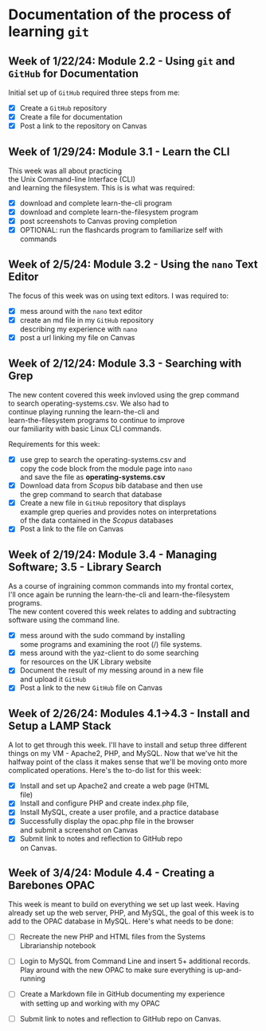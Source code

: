 # Documentation of the process of learning `git` 

## Week of 1/22/24: Module 2.2 - Using `git` and `GitHub` for Documentation
Initial set up of `GitHub` required 
three steps from me:
- [x] Create a `GitHub` repository
- [x] Create a file for documentation
- [x] Post a link to the repository
  on Canvas

## Week of 1/29/24: Module 3.1 - Learn the CLI
This week was all about practicing  
the Unix Command-line Interface (CLI)  
and learning the filesystem.
This is is what was required:
- [x] download and complete learn-the-cli program
- [x] download and complete learn-the-filesystem program
- [x] post screenshots to Canvas proving completion
- [x] OPTIONAL: run the flashcards program to familiarize self with commands

## Week of 2/5/24: Module 3.2 - Using the `nano` Text Editor
The focus of this week was on using text editors.
I was required to:
- [x] mess around with the `nano` text editor
- [x] create an md file in my `GitHub` repository  
      describing my experience with `nano` 
- [x] post a url linking my file on Canvas

## Week of 2/12/24: Module 3.3 - Searching with Grep
The new content covered this week invloved using the grep command   
to search operating-systems.csv. We also had to   
continue playing running the learn-the-cli and  
learn-the-filesystem programs to continue to improve  
our familiarity with basic Linux CLI commands.

Requirements for this week:
- [x] use grep to search the operating-systems.csv and  
      copy the code block from the module page into `nano`  
      and save the file as **operating-systems.csv**  
- [x] Download data from *Scopus* bib database and then use  
      the grep command to search that database  
- [x] Create a new file in `GitHub` repository that displays  
      example grep queries and provides notes on interpretations  
      of the data contained in the *Scopus* databases  
- [x] Post a link to the file on Canvas

## Week of 2/19/24: Module 3.4 - Managing Software; 3.5 - Library Search
As a course of ingraining common commands into my frontal cortex,   
I'll once again be running the learn-the-cli and learn-the-filesystem programs.  
The new content covered this week relates to adding and subtracting   
software using the command line.

- [x] mess around with the sudo command by installing  
      some programs and examining the root (/) file systems.
- [x] mess around with the yaz-client to do some searching  
      for resources on the UK Library website
- [x] Document the result of my messing around in a new file  
      and upload it `GitHub`
- [x] Post a link to the new `GitHub` file on Canvas

## Week of 2/26/24: Modules 4.1->4.3 - Install and Setup a LAMP Stack
A lot to get through this week. I'll have to install and setup three different things
on my VM - Apache2, PHP, and MySQL. Now that we've hit the halfway point of the class
it makes sense that we'll be moving onto more complicated operations. Here's the 
to-do list for this week:
- [x] Install and set up Apache2 and create a web page (HTML  
      file)
- [x] Install and configure PHP and create index.php file,
- [x] Install MySQL, create a user profile, and a practice
      database
- [x] Successfully display the opac.php file in the browser  
      and submit a screenshot on Canvas
- [x] Submit link to notes and reflection to GitHub repo  
      on Canvas.

## Week of 3/4/24: Module 4.4 - Creating a Barebones OPAC
This week is meant to build on everything we set up last week. Having already set up
the web server, PHP, and MySQL, the goal of this week is to add to the OPAC database
in MySQL. Here's what needs to be done:
- [ ] Recreate the new PHP and HTML files from the Systems  
      Librarianship notebook
- [ ] Login to MySQL from Command Line and insert 5+ additional
      records. Play around with the new OPAC to make sure
      everything is up-and-running
- [ ] Create a Markdown file in GitHub documenting my experience  
      with setting up and working with my OPAC
- [ ] Submit link to notes and reflection to GitHub repo
      on Canvas.
      
